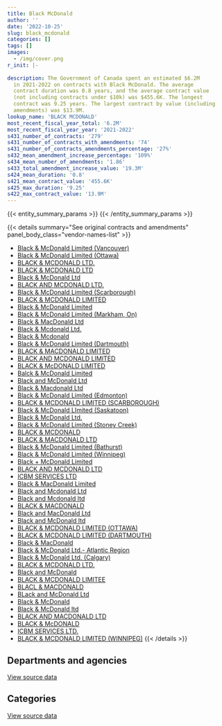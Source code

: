 ```yaml
---
title: Black McDonald
author: ''
date: '2022-10-25'
slug: black_mcdonald
categories: []
tags: []
images:
  - /img/cover.png
r_init: |-
  
description: The Government of Canada spent an estimated $6.2M
  in 2021-2022 on contracts with Black McDonald. The average
  contract duration was 0.8 years, and the average contract value
  (not including contracts under $10k) was $455.6K. The longest
  contract was 9.25 years. The largest contract by value (including
  amendments) was $13.9M.
lookup_name: 'BLACK MCDONALD'
most_recent_fiscal_year_total: '6.2M'
most_recent_fiscal_year_year: '2021-2022'
s431_number_of_contracts: '279'
s431_number_of_contracts_with_amendments: '74'
s431_number_of_contracts_amendments_percentage: '27%'
s432_mean_amendment_increase_percentage: '109%'
s434_mean_number_of_amendments: '1.86'
s433_total_amendment_increase_value: '19.3M'
s424_mean_duration: '0.8'
s421_mean_contract_value: '455.6K'
s425_max_duration: '9.25'
s422_max_contract_value: '13.9M'
---
```


<script src="/rmarkdown-libs/htmlwidgets/htmlwidgets.js"></script>
<link href="/rmarkdown-libs/datatables-css/datatables-crosstalk.css" rel="stylesheet" />
<script src="/rmarkdown-libs/datatables-binding/datatables.js"></script>
<script src="/rmarkdown-libs/jquery/jquery-3.6.0.min.js"></script>
<link href="/rmarkdown-libs/dt-core-bootstrap/css/dataTables.bootstrap.min.css" rel="stylesheet" />
<link href="/rmarkdown-libs/dt-core-bootstrap/css/dataTables.bootstrap.extra.css" rel="stylesheet" />
<script src="/rmarkdown-libs/dt-core-bootstrap/js/jquery.dataTables.min.js"></script>
<script src="/rmarkdown-libs/dt-core-bootstrap/js/dataTables.bootstrap.min.js"></script>
<link href="/rmarkdown-libs/crosstalk/css/crosstalk.min.css" rel="stylesheet" />
<script src="/rmarkdown-libs/crosstalk/js/crosstalk.min.js"></script>
<script src="/rmarkdown-libs/htmlwidgets/htmlwidgets.js"></script>
<link href="/rmarkdown-libs/datatables-css/datatables-crosstalk.css" rel="stylesheet" />
<script src="/rmarkdown-libs/datatables-binding/datatables.js"></script>
<script src="/rmarkdown-libs/jquery/jquery-3.6.0.min.js"></script>
<link href="/rmarkdown-libs/dt-core-bootstrap/css/dataTables.bootstrap.min.css" rel="stylesheet" />
<link href="/rmarkdown-libs/dt-core-bootstrap/css/dataTables.bootstrap.extra.css" rel="stylesheet" />
<script src="/rmarkdown-libs/dt-core-bootstrap/js/jquery.dataTables.min.js"></script>
<script src="/rmarkdown-libs/dt-core-bootstrap/js/dataTables.bootstrap.min.js"></script>
<link href="/rmarkdown-libs/crosstalk/css/crosstalk.min.css" rel="stylesheet" />
<script src="/rmarkdown-libs/crosstalk/js/crosstalk.min.js"></script>

{{< entity_summary_params >}}
{{< /entity_summary_params >}}

{{< details summary="See original contracts and amendments" panel_body_class="vendor-names-list" >}}
- [Black & McDonald Limited (Vancouver)](https://search.open.canada.ca/en/ct/?sort=contract_value_f%20desc&page=1&search_text=%22Black%20%26%20McDonald%20Limited%20%28Vancouver%29%22)
- [Black & McDonald Limited (Ottawa)](https://search.open.canada.ca/en/ct/?sort=contract_value_f%20desc&page=1&search_text=%22Black%20%26%20McDonald%20Limited%20%28Ottawa%29%22)
- [BLACK & MCDONALD LTD.](https://search.open.canada.ca/en/ct/?sort=contract_value_f%20desc&page=1&search_text=%22BLACK%20%26%20MCDONALD%20LTD.%22)
- [BLACK & MCDONALD LTD](https://search.open.canada.ca/en/ct/?sort=contract_value_f%20desc&page=1&search_text=%22BLACK%20%26%20MCDONALD%20LTD%22)
- [Black & McDonald Ltd](https://search.open.canada.ca/en/ct/?sort=contract_value_f%20desc&page=1&search_text=%22Black%20%26%20McDonald%20Ltd%22)
- [BLACK AND MCDONALD LTD.](https://search.open.canada.ca/en/ct/?sort=contract_value_f%20desc&page=1&search_text=%22BLACK%20AND%20MCDONALD%20LTD.%22)
- [Black & McDonald Limited (Scarborough)](https://search.open.canada.ca/en/ct/?sort=contract_value_f%20desc&page=1&search_text=%22Black%20%26%20McDonald%20Limited%20%28Scarborough%29%22)
- [BLACK & MCDONALD LIMITED](https://search.open.canada.ca/en/ct/?sort=contract_value_f%20desc&page=1&search_text=%22BLACK%20%26%20MCDONALD%20LIMITED%22)
- [Black & McDonald Limited](https://search.open.canada.ca/en/ct/?sort=contract_value_f%20desc&page=1&search_text=%22Black%20%26%20McDonald%20Limited%22)
- [Black & McDonald Limited (Markham, On)](https://search.open.canada.ca/en/ct/?sort=contract_value_f%20desc&page=1&search_text=%22Black%20%26%20McDonald%20Limited%20%28Markham%2c%20On%29%22)
- [Black & MacDonald Ltd](https://search.open.canada.ca/en/ct/?sort=contract_value_f%20desc&page=1&search_text=%22Black%20%26%20MacDonald%20Ltd%22)
- [Black & Mcdonald Ltd.](https://search.open.canada.ca/en/ct/?sort=contract_value_f%20desc&page=1&search_text=%22Black%20%26%20Mcdonald%20Ltd.%22)
- [Black & Mcdonald](https://search.open.canada.ca/en/ct/?sort=contract_value_f%20desc&page=1&search_text=%22Black%20%26%20Mcdonald%22)
- [Black & McDonald Limited (Dartmouth)](https://search.open.canada.ca/en/ct/?sort=contract_value_f%20desc&page=1&search_text=%22Black%20%26%20McDonald%20Limited%20%28Dartmouth%29%22)
- [BLACK & MACDONALD LIMITED](https://search.open.canada.ca/en/ct/?sort=contract_value_f%20desc&page=1&search_text=%22BLACK%20%26%20MACDONALD%20LIMITED%22)
- [BLACK AND MCDONALD LIMITED](https://search.open.canada.ca/en/ct/?sort=contract_value_f%20desc&page=1&search_text=%22BLACK%20AND%20MCDONALD%20LIMITED%22)
- [BLACK & McDONALD LIMITED](https://search.open.canada.ca/en/ct/?sort=contract_value_f%20desc&page=1&search_text=%22BLACK%20%26%20McDONALD%20LIMITED%22)
- [Balck & McDonald Limited](https://search.open.canada.ca/en/ct/?sort=contract_value_f%20desc&page=1&search_text=%22Balck%20%26%20McDonald%20Limited%22)
- [Black and McDonald Ltd](https://search.open.canada.ca/en/ct/?sort=contract_value_f%20desc&page=1&search_text=%22Black%20and%20McDonald%20Ltd%22)
- [Black & Macdonald Ltd](https://search.open.canada.ca/en/ct/?sort=contract_value_f%20desc&page=1&search_text=%22Black%20%26%20Macdonald%20Ltd%22)
- [Black & McDonald Limited (Edmonton)](https://search.open.canada.ca/en/ct/?sort=contract_value_f%20desc&page=1&search_text=%22Black%20%26%20McDonald%20Limited%20%28Edmonton%29%22)
- [BLACK & MCDONALD LIMITED (SCARBOROUGH)](https://search.open.canada.ca/en/ct/?sort=contract_value_f%20desc&page=1&search_text=%22BLACK%20%26%20MCDONALD%20LIMITED%20%28SCARBOROUGH%29%22)
- [Black & McDonald LImited (Saskatoon)](https://search.open.canada.ca/en/ct/?sort=contract_value_f%20desc&page=1&search_text=%22Black%20%26%20McDonald%20LImited%20%28Saskatoon%29%22)
- [Black & McDonald Ltd.](https://search.open.canada.ca/en/ct/?sort=contract_value_f%20desc&page=1&search_text=%22Black%20%26%20McDonald%20Ltd.%22)
- [Black & McDonald Limited (Stoney Creek)](https://search.open.canada.ca/en/ct/?sort=contract_value_f%20desc&page=1&search_text=%22Black%20%26%20McDonald%20Limited%20%28Stoney%20Creek%29%22)
- [BLACK & MCDONALD](https://search.open.canada.ca/en/ct/?sort=contract_value_f%20desc&page=1&search_text=%22BLACK%20%26%20MCDONALD%22)
- [BLACK & MACDONALD LTD](https://search.open.canada.ca/en/ct/?sort=contract_value_f%20desc&page=1&search_text=%22BLACK%20%26%20MACDONALD%20LTD%22)
- [Black & McDonald Limited (Bathurst)](https://search.open.canada.ca/en/ct/?sort=contract_value_f%20desc&page=1&search_text=%22Black%20%26%20McDonald%20Limited%20%28Bathurst%29%22)
- [Black & McDonald Limited (Winnipeg)](https://search.open.canada.ca/en/ct/?sort=contract_value_f%20desc&page=1&search_text=%22Black%20%26%20McDonald%20Limited%20%28Winnipeg%29%22)
- [Black + McDonald Limited](https://search.open.canada.ca/en/ct/?sort=contract_value_f%20desc&page=1&search_text=%22Black%20%2b%20McDonald%20Limited%22)
- [BLACK AND MCDONALD LTD](https://search.open.canada.ca/en/ct/?sort=contract_value_f%20desc&page=1&search_text=%22BLACK%20AND%20MCDONALD%20LTD%22)
- [ICBM SERVICES LTD](https://search.open.canada.ca/en/ct/?sort=contract_value_f%20desc&page=1&search_text=%22ICBM%20SERVICES%20LTD%22)
- [Black & MacDonald Limited](https://search.open.canada.ca/en/ct/?sort=contract_value_f%20desc&page=1&search_text=%22Black%20%26%20MacDonald%20Limited%22)
- [Black and Mcdonald Ltd](https://search.open.canada.ca/en/ct/?sort=contract_value_f%20desc&page=1&search_text=%22Black%20and%20Mcdonald%20Ltd%22)
- [Black and Mcdonald ltd](https://search.open.canada.ca/en/ct/?sort=contract_value_f%20desc&page=1&search_text=%22Black%20and%20Mcdonald%20ltd%22)
- [BLACK & MACDONALD](https://search.open.canada.ca/en/ct/?sort=contract_value_f%20desc&page=1&search_text=%22BLACK%20%26%20MACDONALD%22)
- [Black and MacDonald Ltd](https://search.open.canada.ca/en/ct/?sort=contract_value_f%20desc&page=1&search_text=%22Black%20and%20MacDonald%20Ltd%22)
- [Black and McDonald ltd](https://search.open.canada.ca/en/ct/?sort=contract_value_f%20desc&page=1&search_text=%22Black%20and%20McDonald%20ltd%22)
- [BLACK & MCDONALD LIMITED (OTTAWA)](https://search.open.canada.ca/en/ct/?sort=contract_value_f%20desc&page=1&search_text=%22BLACK%20%26%20MCDONALD%20LIMITED%20%28OTTAWA%29%22)
- [BLACK & MCDONALD LIMITED (DARTMOUTH)](https://search.open.canada.ca/en/ct/?sort=contract_value_f%20desc&page=1&search_text=%22BLACK%20%26%20MCDONALD%20LIMITED%20%28DARTMOUTH%29%22)
- [Black & MacDonald](https://search.open.canada.ca/en/ct/?sort=contract_value_f%20desc&page=1&search_text=%22Black%20%26%20MacDonald%22)
- [Black & McDonald Ltd.- Atlantic Region](https://search.open.canada.ca/en/ct/?sort=contract_value_f%20desc&page=1&search_text=%22Black%20%26%20McDonald%20Ltd.-%20Atlantic%20Region%22)
- [Black & McDonald Ltd. (Calgary)](https://search.open.canada.ca/en/ct/?sort=contract_value_f%20desc&page=1&search_text=%22Black%20%26%20McDonald%20Ltd.%20%28Calgary%29%22)
- [BLACK & MCDONALD LTD.](https://search.open.canada.ca/en/ct/?sort=contract_value_f%20desc&page=1&search_text=%22BLACK%20%26%20MCDONALD%20%20LTD.%22)
- [Black and McDonald](https://search.open.canada.ca/en/ct/?sort=contract_value_f%20desc&page=1&search_text=%22Black%20and%20McDonald%22)
- [BLACK & MCDONALD LIMITEE](https://search.open.canada.ca/en/ct/?sort=contract_value_f%20desc&page=1&search_text=%22BLACK%20%26%20MCDONALD%20LIMITEE%22)
- [BLACL & MACDONALD](https://search.open.canada.ca/en/ct/?sort=contract_value_f%20desc&page=1&search_text=%22BLACL%20%26%20MACDONALD%22)
- [BLack and McDonald Ltd](https://search.open.canada.ca/en/ct/?sort=contract_value_f%20desc&page=1&search_text=%22BLack%20and%20McDonald%20Ltd%22)
- [Black & McDonald](https://search.open.canada.ca/en/ct/?sort=contract_value_f%20desc&page=1&search_text=%22Black%20%26%20McDonald%22)
- [Black & McDonald ltd](https://search.open.canada.ca/en/ct/?sort=contract_value_f%20desc&page=1&search_text=%22Black%20%26%20McDonald%20ltd%22)
- [BLACK AND MACDONALD LTD](https://search.open.canada.ca/en/ct/?sort=contract_value_f%20desc&page=1&search_text=%22BLACK%20AND%20MACDONALD%20LTD%22)
- [BLACK & McDONALD](https://search.open.canada.ca/en/ct/?sort=contract_value_f%20desc&page=1&search_text=%22BLACK%20%26%20McDONALD%22)
- [ICBM SERVICES LTD.](https://search.open.canada.ca/en/ct/?sort=contract_value_f%20desc&page=1&search_text=%22ICBM%20SERVICES%20LTD.%22)
- [BLACK & MCDONALD LIMITED (WINNIPEG)](https://search.open.canada.ca/en/ct/?sort=contract_value_f%20desc&page=1&search_text=%22BLACK%20%26%20MCDONALD%20LIMITED%20%28WINNIPEG%29%22)
{{< /details >}}

## Departments and agencies

<div id="htmlwidget-1" style="width:100%;height:auto;" class="datatables html-widget"></div>
<script type="application/json" data-for="htmlwidget-1">{"x":{"style":"bootstrap","filter":"none","vertical":false,"data":[["<a href=\"/departments/aafc-aac/\">Agriculture and Agri-Food Canada<\/a>","<a href=\"/departments/cbsa-asfc/\">Canada Border Services Agency<\/a>","<a href=\"/departments/cfia-acia/\">Canadian Food Inspection Agency<\/a>","<a href=\"/departments/csa-asc/\">Canadian Space Agency<\/a>","<a href=\"/departments/csc-scc/\">Correctional Service of Canada<\/a>","<a href=\"/departments/dfatd-maecd/\">Global Affairs Canada<\/a>","<a href=\"/departments/dfo-mpo/\">Fisheries and Oceans Canada<\/a>","<a href=\"/departments/dnd-mdn/\">National Defence<\/a>","<a href=\"/departments/ec/\">Environment and Climate Change Canada<\/a>","<a href=\"/departments/hc-sc/\">Health Canada<\/a>","<a href=\"/departments/nrc-cnrc/\">National Research Council Canada<\/a>","<a href=\"/departments/pc/\">Parks Canada<\/a>","<a href=\"/departments/phac-aspc/\">Public Health Agency of Canada<\/a>","<a href=\"/departments/pwgsc-tpsgc/\">Public Services and Procurement Canada<\/a>","<a href=\"/departments/rcmp-grc/\">Royal Canadian Mounted Police<\/a>","<a href=\"/departments/ssc-spc/\">Shared Services Canada<\/a>"],[null,null,1103428.93,null,123501.55,618159.15,76910.47,12492581.71,1194337.27,73399.97,2452672.2,4207.13,null,8377025.44,138931.86,null],[61240.2,null,1106452.02,null,319471.92,903221.28,null,5080484.93,34445.17,160694.56,1338889.82,null,null,4595178.06,149631.5,23342.33],[556676.53,null,1194875.91,268126.66,272045.06,null,null,4455029.4,34351.06,null,1256960.37,null,null,4098802.01,118673.31,null],[45543.65,132221.46,1153276.58,174849.8,232518.04,542823.75,null,1654248.94,16167,null,760604.12,null,89796.18,1285568.31,120323.28,null]],"container":"<table class=\"table table-striped table-hover row-border order-column display\">\n  <thead>\n    <tr>\n      <th>Department<\/th>\n      <th>2018-2019<\/th>\n      <th>2019-2020<\/th>\n      <th>2020-2021<\/th>\n      <th>2021-2022<\/th>\n    <\/tr>\n  <\/thead>\n<\/table>","options":{"order":[[4,"desc"]],"pageLength":10,"autoWidth":true,"columnDefs":[{"targets":1,"render":"function(data, type, row, meta) {\n    return type !== 'display' ? data : DTWidget.formatCurrency(data, \"$\", 2, 3, \",\", \".\", true, null);\n  }"},{"targets":2,"render":"function(data, type, row, meta) {\n    return type !== 'display' ? data : DTWidget.formatCurrency(data, \"$\", 2, 3, \",\", \".\", true, null);\n  }"},{"targets":3,"render":"function(data, type, row, meta) {\n    return type !== 'display' ? data : DTWidget.formatCurrency(data, \"$\", 2, 3, \",\", \".\", true, null);\n  }"},{"targets":4,"render":"function(data, type, row, meta) {\n    return type !== 'display' ? data : DTWidget.formatCurrency(data, \"$\", 2, 3, \",\", \".\", true, null);\n  }"},{"width":"16%","targets":[1,2,3,4]},{"className":"dt-right","targets":[1,2,3,4]}],"orderClasses":false}},"evals":["options.columnDefs.0.render","options.columnDefs.1.render","options.columnDefs.2.render","options.columnDefs.3.render"],"jsHooks":[]}</script>
<p class="text-right">
<a href="https://github.com/GoC-Spending/contracts-data/tree/main/data/out/vendors/black_mcdonald/summary_by_fiscal_year_by_department.csv" class="source-data-link btn btn-link">View source data</a>
</p>

## Categories

<div id="htmlwidget-2" style="width:100%;height:auto;" class="datatables html-widget"></div>
<script type="application/json" data-for="htmlwidget-2">{"x":{"style":"bootstrap","filter":"none","vertical":false,"data":[["<a href=\"/categories/facilities_and_construction/\">Facilities and construction<\/a>","<a href=\"/categories/defence/\">Defence<\/a>","<a href=\"/categories/professional_services/\">Professional services<\/a>","<a href=\"/categories/information_technology/\">Information technology<\/a>","<a href=\"/categories/industrial_products_and_services/\">Industrial products and services<\/a>","<a href=\"/categories/human_capital/\">Human capital<\/a>"],[19197061.78,1067911.15,4575572.86,null,1788037.89,26572],[11705475.63,null,533744.69,23342.33,1510489.14,null],[10721806.66,null,430304.72,null,1103428.93,null],[4395778.33,null,450813.57,null,1361349.21,null]],"container":"<table class=\"table table-striped table-hover row-border order-column display\">\n  <thead>\n    <tr>\n      <th>Category<\/th>\n      <th>2018-2019<\/th>\n      <th>2019-2020<\/th>\n      <th>2020-2021<\/th>\n      <th>2021-2022<\/th>\n    <\/tr>\n  <\/thead>\n<\/table>","options":{"order":[[4,"desc"]],"dom":"t","pageLength":30,"autoWidth":true,"columnDefs":[{"targets":1,"render":"function(data, type, row, meta) {\n    return type !== 'display' ? data : DTWidget.formatCurrency(data, \"$\", 2, 3, \",\", \".\", true, null);\n  }"},{"targets":2,"render":"function(data, type, row, meta) {\n    return type !== 'display' ? data : DTWidget.formatCurrency(data, \"$\", 2, 3, \",\", \".\", true, null);\n  }"},{"targets":3,"render":"function(data, type, row, meta) {\n    return type !== 'display' ? data : DTWidget.formatCurrency(data, \"$\", 2, 3, \",\", \".\", true, null);\n  }"},{"targets":4,"render":"function(data, type, row, meta) {\n    return type !== 'display' ? data : DTWidget.formatCurrency(data, \"$\", 2, 3, \",\", \".\", true, null);\n  }"},{"width":"16%","targets":[1,2,3,4]},{"className":"dt-right","targets":[1,2,3,4]}],"orderClasses":false,"lengthMenu":[10,25,30,50,100]}},"evals":["options.columnDefs.0.render","options.columnDefs.1.render","options.columnDefs.2.render","options.columnDefs.3.render"],"jsHooks":[]}</script>
<p class="text-right">
<a href="https://github.com/GoC-Spending/contracts-data/tree/main/data/out/vendors/black_mcdonald/summary_by_fiscal_year_by_category.csv" class="source-data-link btn btn-link">View source data</a>
</p>
